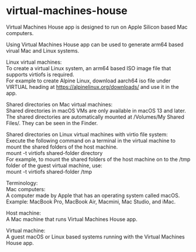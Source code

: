 # virtual-machines-house

Virtual Machines House app is designed to run on Apple Silicon based Mac computers.

Using Virtual Machines House app can be used to generate arm64 based virual Mac and Linux systems.

Linux virtual machines:<br>
To create a virtual Linux system, an arm64 based ISO image file that supports virtiofs is required.<br>
For example to create Alpine Linux, download aarch64 iso file under VIRTUAL heading at https://alpinelinux.org/downloads/ and use it in the app.

Shared directories on Mac virtual machines:<br>
Shared directories in macOS VMs are only available in macOS 13 and later.<br>
The shared directories are automatically mounted at /Volumes/My Shared Files/. They can be seen in the Finder.

Shared directories on Linux virtual machines with virtio file system:<br>
Execute the following command on a terminal in the virtual machine to mount the shared folders of the host machine.<br>
mount -t virtiofs shared-folder directory<br>
For example, to mount the shared folders of the host machine on to the /tmp folder of the guest virtual machine, use:<br>
mount -t virtiofs shared-folder /tmp<br>

Terminology:<br>
Mac computers:<br>
A computer made by Apple that has an operating system called macOS. Example: MacBook Pro, MacBook Air, Macmini, Mac Studio, and iMac.<br>

Host machine:<br>
A Mac machine that runs Virtual Machines House app.<br>

Virtual machine:<br>
A guest macOS or Linux based systems running with the Virtual Machines House app.<br>
